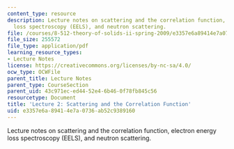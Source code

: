 ```yaml
---
content_type: resource
description: Lecture notes on scattering and the correlation function, electron energy
  loss spectroscopy (EELS), and neutron scattering.
file: /courses/8-512-theory-of-solids-ii-spring-2009/e3357e6a89414e7a0736ab52c9389160_MIT8_512s09_lec02.pdf
file_size: 255572
file_type: application/pdf
learning_resource_types:
- Lecture Notes
license: https://creativecommons.org/licenses/by-nc-sa/4.0/
ocw_type: OCWFile
parent_title: Lecture Notes
parent_type: CourseSection
parent_uid: 43c971ec-ed44-52e4-6b46-0f78fb845c56
resourcetype: Document
title: 'Lecture 2: Scattering and the Correlation Function'
uid: e3357e6a-8941-4e7a-0736-ab52c9389160
---
```

Lecture notes on scattering and the correlation function, electron energy loss spectroscopy (EELS), and neutron scattering.
